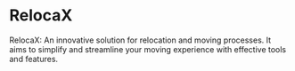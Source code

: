 # RelocaX
RelocaX: An innovative solution for relocation and moving processes. It aims to simplify and streamline your moving experience with effective tools and features.
